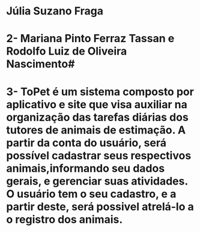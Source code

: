 # Júlia Suzano Fraga
# 2-  Mariana Pinto Ferraz Tassan e Rodolfo Luiz de Oliveira Nascimento#
# 3-   ToPet é um  sistema composto por aplicativo e site que visa auxiliar na organização das tarefas diárias dos tutores de animais de estimação. A partir da conta do usuário, será possível cadastrar seus respectivos animais,informando seu dados gerais, e gerenciar suas atividades. O usuário tem o seu cadastro, e a partir deste, será possivel atrelá-lo a o registro dos animais. 
